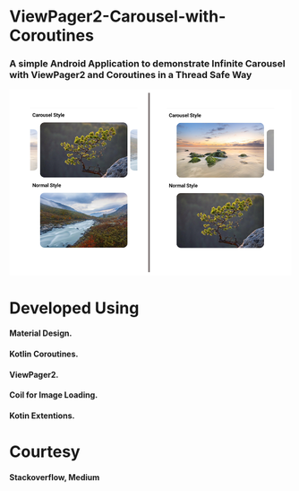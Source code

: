 # ViewPager2-Carousel-with-Coroutines


### A simple Android Application to demonstrate Infinite Carousel with ViewPager2 and Coroutines in a Thread Safe Way

![alt text](https://raw.githubusercontent.com/unaisulhadi/ViewPager2-Carousel-with-Coroutines/master/sample_screen.png)

# Developed Using
#### Material Design.
#### Kotlin Coroutines.
#### ViewPager2.
#### Coil for Image Loading.
#### Kotin Extentions.

# Courtesy
#### Stackoverflow, Medium
